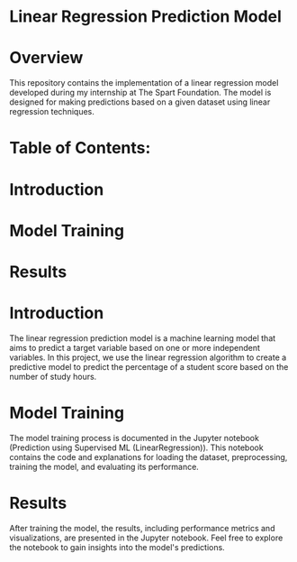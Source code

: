 # Linear Regression Prediction Model

# Overview
This repository contains the implementation of a linear regression model developed during my internship at The Spart Foundation. The model is designed for making predictions based on a given dataset using linear regression techniques.

# Table of Contents:
# Introduction
# Model Training
# Results

# Introduction
The linear regression prediction model is a machine learning model that aims to predict a target variable based on one or more independent variables. In this project, we use the linear regression algorithm to create a predictive model to predict the percentage of a student score based on the number of study hours.

# Model Training
The model training process is documented in the Jupyter notebook (Prediction using Supervised ML (LinearRegression)). This notebook contains the code and explanations for loading the dataset, preprocessing, training the model, and evaluating its performance.

# Results
After training the model, the results, including performance metrics and visualizations, are presented in the Jupyter notebook. Feel free to explore the notebook to gain insights into the model's predictions.
